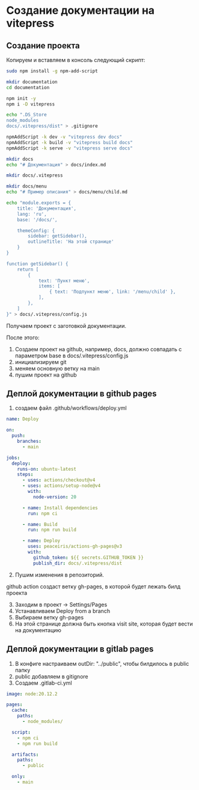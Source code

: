 # Создание документации на vitepress

## Создание проекта

Копируем и вставляем в консоль следующий скрипт:

```bash
sudo npm install -g npm-add-script

mkdir documentation
cd documentation

npm init -y
npm i -D vitepress

echo ".DS_Store
node_modules
docs/.vitepress/dist" > .gitignore

npmAddScript -k dev -v "vitepress dev docs"
npmAddScript -k build -v "vitepress build docs"
npmAddScript -k serve -v "vitepress serve docs"

mkdir docs
echo "# Документация" > docs/index.md

mkdir docs/.vitepress

mkdir docs/menu
echo "# Пример описания" > docs/menu/child.md

echo "module.exports = {
	title: 'Документация',
	lang: 'ru',
	base: '/docs/',

	themeConfig: {
		sidebar: getSidebar(),
		outlineTitle: 'На этой странице'
	}
}

function getSidebar() {
	return [
		{
			text: 'Пункт меню',
			items: [
				{ text: 'Подпункт меню', link: '/menu/child' },
			],
		},
	]
}" > docs/.vitepress/config.js
```

Получаем проект с заготовкой документации.

После этого:
1. Создаем проект на github, например, docs, должно совпадать с параметром base в docs/.vitepress/config.js
2. инициализируем git
3. меняем основную ветку на main
4. пушим проект на github

## Деплой документации в github pages

1. создаем файл .github/workflows/deploy.yml

```yaml
name: Deploy

on:
  push:
    branches:
      - main

jobs:
  deploy:
    runs-on: ubuntu-latest
    steps:
      - uses: actions/checkout@v4
      - uses: actions/setup-node@v4
        with:
          node-version: 20

      - name: Install dependencies
        run: npm ci

      - name: Build
        run: npm run build

      - name: Deploy
        uses: peaceiris/actions-gh-pages@v3
        with:
          github_token: ${{ secrets.GITHUB_TOKEN }}
          publish_dir: docs/.vitepress/dist
```

2. Пушим изменения в репозиторий.

github action создаст ветку gh-pages, в которой будет лежать билд проекта

3. Заходим в проект -> Settings/Pages
4. Устанавливаем Deploy from a branch
5. Выбираем ветку gh-pages
6. На этой странице должна быть кнопка visit site, которая будет вести на документацию

## Деплой документации в gitlab pages

1. В конфиге настраиваем outDir: "../public", чтобы билдилось в public папку
2. public добавляем в gitignore
3. Создаем .gitlab-ci.yml

```yaml
image: node:20.12.2

pages:
  cache:
    paths:
      - node_modules/

  script:
    - npm ci
    - npm run build

  artifacts:
    paths:
      - public

  only:
    - main

```
